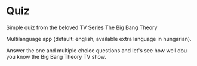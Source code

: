 # Quiz
Simple quiz from the beloved TV Series The Big Bang Theory

Multilanguage app (default: english, available extra language in hungarian).

Answer the one and multiple choice questions and let's see how well dou you know the Big Bang Theory TV show.
